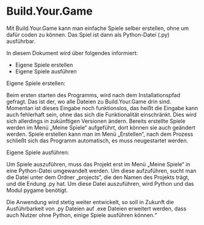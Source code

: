 # Build.Your.Game
Mit Build.Your.Game kann man einfache Spiele selber erstellen, ohne um dafür coden zu können. Das Spiel ist dann als Python-Datei (.py) ausführbar.

In diesem Dokument wird über folgendes informiert:

 - Eigene Spiele erstellen 
 - Eigene Spiele ausführen 

Eigene Spiele erstellen:

Beim ersten starten des Programms, wird nach dem Installationspfad gefragt. Das ist der, wo alle Dateien zu Build.Your.Game drin sind. Momentan ist dieses Eingabe noch funktionslos, das heißt die Eingabe kann auch fehlerhaft sein, ohne das sich die Funktionalität einschränkt. Dies wird sich allerdings in zukünftigen Versionen ändern.
Bereits erstellte Spiele werden im Menü „Meine Spiele“ aufgeführt, dort können sie auch geändert werden.
Spiele erstellen kann man im Menü „Erstellen“, nach dem Prozess schließt sich das Programm automatisch, es muss neugestartet werden.

Eigene Spiele ausführen:

Um Spiele auszuführen, muss das Projekt erst im Menü „Meine Spiele“ in eine Python-Datei umgewandelt werden.
Um diese aufzuführen, sucht man die Datei unter dem Ordner „projects“, die den Namen des Projekts trägt, und die Endung .py hat. Um diese Datei auszuführen, wird Python und das Modul pygame benötigt.

Die Anwendung wird stetig weiter entwickelt, so soll in Zukunft die Ausführbarkeit von .py Dateien auf .exe Dateien erweitert werden, dass auch Nutzer ohne Python, einige Spiele ausführen können.“

